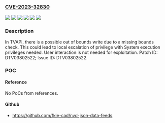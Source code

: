 ### [CVE-2023-32830](https://cve.mitre.org/cgi-bin/cvename.cgi?name=CVE-2023-32830)
![](https://img.shields.io/static/v1?label=Product&message=MT5527%2C%20MT5583%2C%20MT5598%2C%20MT5599%2C%20MT5670%2C%20MT5680%2C%20MT5691%2C%20MT5695%2C%20MT5806%2C%20MT5813%2C%20MT5815%2C%20MT5816%2C%20MT5833%2C%20MT5835%2C%20MT5895%2C%20MT9010%2C%20MT9011%2C%20MT9012%2C%20MT9016%2C%20MT9020%2C%20MT9021%2C%20MT9022%2C%20MT9215%2C%20MT9216%2C%20MT9221%2C%20MT9222%2C%20MT9255%2C%20MT9256%2C%20MT9266%2C%20MT9269%2C%20MT9285%2C%20MT9286%2C%20MT9600%2C%20MT9602%2C%20MT9610%2C%20MT9612%2C%20MT9613%2C%20MT9615%2C%20MT9617%2C%20MT9629%2C%20MT9630%2C%20MT9631%2C%20MT9632%2C%20MT9633%2C%20MT9636%2C%20MT9638%2C%20MT9639%2C%20MT9649%2C%20MT9650%2C%20MT9652%2C%20MT9653%2C%20MT9660%2C%20MT9666%2C%20MT9667%2C%20MT9669%2C%20MT9670%2C%20MT9671%2C%20MT9675%2C%20MT9679%2C%20MT9685%2C%20MT9686%2C%20MT9688%2C%20MT9900%2C%20MT9901%2C%20MT9931%2C%20MT9950%2C%20MT9969%2C%20MT9970%2C%20MT9980%2C%20MT9981&color=blue)
![](https://img.shields.io/static/v1?label=Version&message=0%20&color=brightgreen)
![](https://img.shields.io/static/v1?label=Version&message=10.0%20&color=brightgreen)
![](https://img.shields.io/static/v1?label=Version&message=11.0%20&color=brightgreen)
![](https://img.shields.io/static/v1?label=Version&message=Android%2010.0%2C%2011.0%20&color=brightgreen)
![](https://img.shields.io/static/v1?label=Vulnerability&message=Elevation%20of%20Privilege&color=brightgreen)

### Description

In TVAPI, there is a possible out of bounds write due to a missing bounds check. This could lead to local escalation of privilege with System execution privileges needed. User interaction is not needed for exploitation. Patch ID: DTV03802522; Issue ID: DTV03802522.

### POC

#### Reference
No PoCs from references.

#### Github
- https://github.com/fkie-cad/nvd-json-data-feeds

